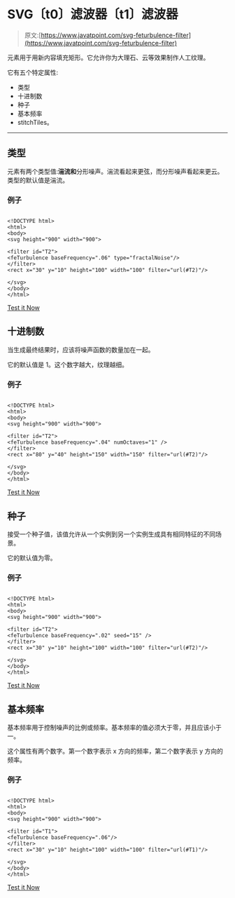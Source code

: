 # SVG〔t0〕滤波器〔t1〕滤波器

> 原文:[https://www.javatpoint.com/svg-feturbulence-filter](https://www.javatpoint.com/svg-feturbulence-filter)

<feturbulence>元素用于用新内容填充矩形。它允许你为大理石、云等效果制作人工纹理。</feturbulence>

它有五个特定属性:

*   类型
*   十进制数
*   种子
*   基本频率
*   stitchTiles。

* * *

## 类型

<feturbulence>元素有两个类型值:**湍流和**分形噪声。湍流看起来更弦，而分形噪声看起来更云。类型的默认值是湍流。</feturbulence>

### 例子

```

<!DOCTYPE html>
<html>
<body>
<svg height="900" width="900">

<filter id="T2">
<feTurbulence baseFrequency=".06" type="fractalNoise"/>
</filter>
<rect x="30" y="10" height="100" width="100" filter="url(#T2)"/>

</svg>
</body>
</html>

```

[Test it Now](https://www.javatpoint.com/oprweb/test.jsp?filename=feturbulence)

## 十进制数

当生成最终结果时，应该将噪声函数的数量加在一起。

它的默认值是 1。这个数字越大，纹理越细。

### 例子

```

<!DOCTYPE html>
<html>
<body>
<svg height="900" width="900">

<filter id="T2">
<feTurbulence baseFrequency=".04" numOctaves="1" />
</filter>
<rect x="80" y="40" height="150" width="150" filter="url(#T2)"/>

</svg>
</body>
</html>

```

[Test it Now](https://www.javatpoint.com/oprweb/test.jsp?filename=feturbulence1)

## 种子

<feturbulence>接受一个种子值，该值允许从一个实例到另一个实例生成具有相同特征的不同场景。</feturbulence>

它的默认值为零。

### 例子

```

<!DOCTYPE html>
<html>
<body>
<svg height="900" width="900">

<filter id="T2">
<feTurbulence baseFrequency=".02" seed="15" />
</filter>
<rect x="30" y="10" height="100" width="100" filter="url(#T2)"/>

</svg>
</body>
</html>

```

[Test it Now](https://www.javatpoint.com/oprweb/test.jsp?filename=feturbulence2)

## 基本频率

基本频率用于控制噪声的比例或频率。基本频率的值必须大于零，并且应该小于一。

这个属性有两个数字。第一个数字表示 x 方向的频率，第二个数字表示 y 方向的频率。

### 例子

```

<!DOCTYPE html>
<html>
<body>
<svg height="900" width="900">

<filter id="T1">
<feTurbulence baseFrequency=".06"/>
</filter>
<rect x="30" y="10" height="100" width="100" filter="url(#T1)"/>

</svg>
</body>
</html>

```

[Test it Now](https://www.javatpoint.com/oprweb/test.jsp?filename=feturbulence3)